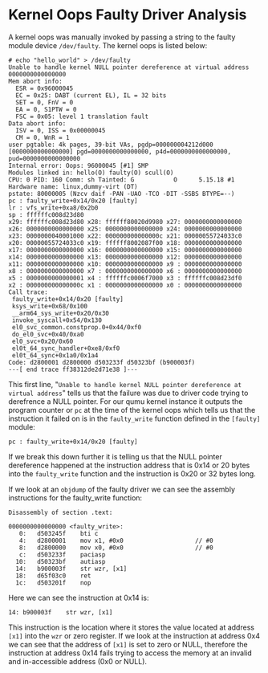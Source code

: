 # Kernel Oops Faulty Driver Analysis

A kernel oops was manually invoked by passing a string to the faulty module device `/dev/faulty`. The kernel oops is listed below:

```
# echo "hello_world" > /dev/faulty 
Unable to handle kernel NULL pointer dereference at virtual address 0000000000000000
Mem abort info:
  ESR = 0x96000045
  EC = 0x25: DABT (current EL), IL = 32 bits
  SET = 0, FnV = 0
  EA = 0, S1PTW = 0
  FSC = 0x05: level 1 translation fault
Data abort info:
  ISV = 0, ISS = 0x00000045
  CM = 0, WnR = 1
user pgtable: 4k pages, 39-bit VAs, pgdp=000000004212d000
[0000000000000000] pgd=0000000000000000, p4d=0000000000000000, pud=0000000000000000
Internal error: Oops: 96000045 [#1] SMP
Modules linked in: hello(O) faulty(O) scull(O)
CPU: 0 PID: 160 Comm: sh Tainted: G           O      5.15.18 #1
Hardware name: linux,dummy-virt (DT)
pstate: 80000005 (Nzcv daif -PAN -UAO -TCO -DIT -SSBS BTYPE=--)
pc : faulty_write+0x14/0x20 [faulty]
lr : vfs_write+0xa8/0x2b0
sp : ffffffc008d23d80
x29: ffffffc008d23d80 x28: ffffff80020d9980 x27: 0000000000000000
x26: 0000000000000000 x25: 0000000000000000 x24: 0000000000000000
x23: 0000000040001000 x22: 000000000000000c x21: 00000055724033c0
x20: 00000055724033c0 x19: ffffff8002087f00 x18: 0000000000000000
x17: 0000000000000000 x16: 0000000000000000 x15: 0000000000000000
x14: 0000000000000000 x13: 0000000000000000 x12: 0000000000000000
x11: 0000000000000000 x10: 0000000000000000 x9 : 0000000000000000
x8 : 0000000000000000 x7 : 0000000000000000 x6 : 0000000000000000
x5 : 0000000000000001 x4 : ffffffc0006f7000 x3 : ffffffc008d23df0
x2 : 000000000000000c x1 : 0000000000000000 x0 : 0000000000000000
Call trace:
 faulty_write+0x14/0x20 [faulty]
 ksys_write+0x68/0x100
 __arm64_sys_write+0x20/0x30
 invoke_syscall+0x54/0x130
 el0_svc_common.constprop.0+0x44/0xf0
 do_el0_svc+0x40/0xa0
 el0_svc+0x20/0x60
 el0t_64_sync_handler+0xe8/0xf0
 el0t_64_sync+0x1a0/0x1a4
Code: d2800001 d2800000 d503233f d50323bf (b900003f) 
---[ end trace ff38312de2d71e38 ]---
```

This first line, "`Unable to handle kernel NULL pointer dereference at virtual address`" tells us that the failure was due to driver code trying to derefrence a NULL pointer. For our qumu kernel instance it outputs the program counter or `pc` at the time of the kernel oops which tells us that the instruction it failed on is in the `faulty_write` function defined in the `[faulty]` module:

```
pc : faulty_write+0x14/0x20 [faulty]
```

If we break this down further it is telling us that the NULL pointer dereference happened at the instruction address that is 0x14 or 20 bytes into the `faulty_write` function  and the instruction is 0x20 or 32 bytes long.

If we look at an `objdump` of the faulty driver we can see the assembly instructions for the faulty_write function:

```
Disassembly of section .text:

0000000000000000 <faulty_write>:
   0:	d503245f 	bti	c
   4:	d2800001 	mov	x1, #0x0                   	// #0
   8:	d2800000 	mov	x0, #0x0                   	// #0
   c:	d503233f 	paciasp
  10:	d50323bf 	autiasp
  14:	b900003f 	str	wzr, [x1]
  18:	d65f03c0 	ret
  1c:	d503201f 	nop
```

Here we can see the instruction at 0x14  is:
```
14:	b900003f 	str	wzr, [x1]
```
This instruction is the location where it stores the value located at address `[x1]` into the `wzr` or zero register. If we look at the instruction at address 0x4 we can see that the address of `[x1]` is set to zero or NULL, therefore the instruction at address 0x14 fails trying to access the memory at an invalid and in-accessible address (0x0 or NULL).